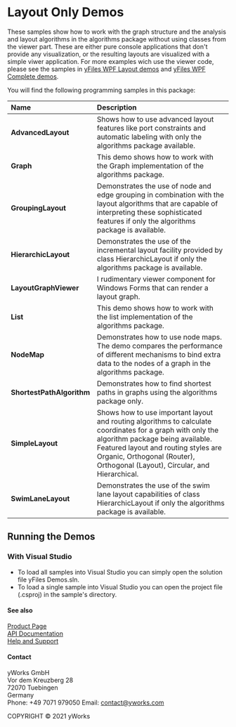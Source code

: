 
# Layout Only Demos
These samples show how to work with the graph structure and the analysis and layout algorithms in the algorithms package without using classes from the viewer part. These are either pure console applications that don't provide any visualization, or the resulting layouts are visualized with a simple viwer application. For more examples wich use the viewer code, please see the samples in [yFiles WPF Layout demos](../Layout) and [yFiles WPF Complete demos](../Complete). 

You will find the following programming samples in this package: 


| Name | Description 
|:---|:---
|**AdvancedLayout** | Shows how to use advanced layout features like port constraints and automatic labeling with only the algorithms package available. 
|**Graph** | This demo shows how to work with the Graph implementation of the algorithms package. 
|**GroupingLayout** | Demonstrates the use of node and edge grouping in combination with the layout algorithms that are capable of interpreting these sophisticated features if only the algorithms package is available. 
|**HierarchicLayout** | Demonstrates the use of the incremental layout facility provided by class HierarchicLayout if only the algorithms package is available. 
|**LayoutGraphViewer** | I rudimentary viewer component for Windows Forms that can render a layout graph. 
|**List** | This demo shows how to work with the list implementation of the algorithms package. 
|**NodeMap** | Demonstrates how to use node maps. The demo compares the performance of different mechanisms to bind extra data to the nodes of a graph in the algorithms package. 
|**ShortestPathAlgorithm** | Demonstrates how to find shortest paths in graphs using the algorithms package only. 
|**SimpleLayout** | Shows how to use important layout and routing algorithms to calculate coordinates for a graph with only the algorithm package being available. Featured layout and routing styles are Organic, Orthogonal (Router), Orthogonal (Layout), Circular, and Hierarchical. 
|**SwimLaneLayout** | Demonstrates the use of the swim lane layout capabilities of class HierarchicLayout if only the algorithms package is available. 

## Running the Demos

### With Visual Studio

* To load all samples into Visual Studio you can simply open the solution file yFiles Demos.sln. 
* To load a single sample into Visual Studio you can open the project file (.csproj) in the sample's directory. 




#### See also
[Product Page](https://www.yworks.com/products/yfileswpf)  
[API Documentation](https://docs.yworks.com/yfileswpf)    
[Help and Support](https://www.yworks.com/products/yfiles/support)


#### Contact
yWorks GmbH  
Vor dem Kreuzberg 28  
72070 Tuebingen  
Germany  
Phone: +49 7071 979050
Email: contact@yworks.com

COPYRIGHT &#x00A9; 2021 yWorks   


